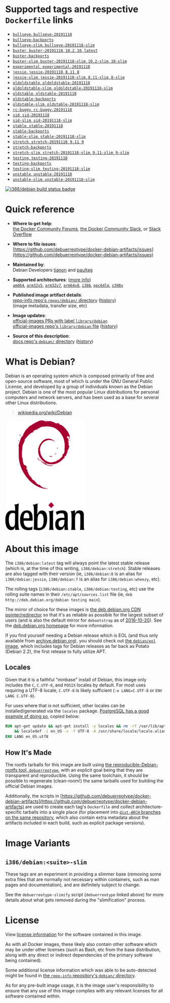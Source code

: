 <!--

********************************************************************************

WARNING:

    DO NOT EDIT "debian/README.md"

    IT IS AUTO-GENERATED

    (from the other files in "debian/" combined with a set of templates)

********************************************************************************

-->

# Supported tags and respective `Dockerfile` links

-	[`bullseye`, `bullseye-20191118`](https://github.com/debuerreotype/docker-debian-artifacts/blob/a4a6b83dbf3de5b488788eb1b260de1ec923ff57/bullseye/Dockerfile)
-	[`bullseye-backports`](https://github.com/debuerreotype/docker-debian-artifacts/blob/a4a6b83dbf3de5b488788eb1b260de1ec923ff57/bullseye/backports/Dockerfile)
-	[`bullseye-slim`, `bullseye-20191118-slim`](https://github.com/debuerreotype/docker-debian-artifacts/blob/a4a6b83dbf3de5b488788eb1b260de1ec923ff57/bullseye/slim/Dockerfile)
-	[`buster`, `buster-20191118`, `10.2`, `10`, `latest`](https://github.com/debuerreotype/docker-debian-artifacts/blob/a4a6b83dbf3de5b488788eb1b260de1ec923ff57/buster/Dockerfile)
-	[`buster-backports`](https://github.com/debuerreotype/docker-debian-artifacts/blob/a4a6b83dbf3de5b488788eb1b260de1ec923ff57/buster/backports/Dockerfile)
-	[`buster-slim`, `buster-20191118-slim`, `10.2-slim`, `10-slim`](https://github.com/debuerreotype/docker-debian-artifacts/blob/a4a6b83dbf3de5b488788eb1b260de1ec923ff57/buster/slim/Dockerfile)
-	[`experimental`, `experimental-20191118`](https://github.com/debuerreotype/docker-debian-artifacts/blob/a4a6b83dbf3de5b488788eb1b260de1ec923ff57/experimental/Dockerfile)
-	[`jessie`, `jessie-20191118`, `8.11`, `8`](https://github.com/debuerreotype/docker-debian-artifacts/blob/a4a6b83dbf3de5b488788eb1b260de1ec923ff57/jessie/Dockerfile)
-	[`jessie-slim`, `jessie-20191118-slim`, `8.11-slim`, `8-slim`](https://github.com/debuerreotype/docker-debian-artifacts/blob/a4a6b83dbf3de5b488788eb1b260de1ec923ff57/jessie/slim/Dockerfile)
-	[`oldoldstable`, `oldoldstable-20191118`](https://github.com/debuerreotype/docker-debian-artifacts/blob/a4a6b83dbf3de5b488788eb1b260de1ec923ff57/oldoldstable/Dockerfile)
-	[`oldoldstable-slim`, `oldoldstable-20191118-slim`](https://github.com/debuerreotype/docker-debian-artifacts/blob/a4a6b83dbf3de5b488788eb1b260de1ec923ff57/oldoldstable/slim/Dockerfile)
-	[`oldstable`, `oldstable-20191118`](https://github.com/debuerreotype/docker-debian-artifacts/blob/a4a6b83dbf3de5b488788eb1b260de1ec923ff57/oldstable/Dockerfile)
-	[`oldstable-backports`](https://github.com/debuerreotype/docker-debian-artifacts/blob/a4a6b83dbf3de5b488788eb1b260de1ec923ff57/oldstable/backports/Dockerfile)
-	[`oldstable-slim`, `oldstable-20191118-slim`](https://github.com/debuerreotype/docker-debian-artifacts/blob/a4a6b83dbf3de5b488788eb1b260de1ec923ff57/oldstable/slim/Dockerfile)
-	[`rc-buggy`, `rc-buggy-20191118`](https://github.com/debuerreotype/docker-debian-artifacts/blob/a4a6b83dbf3de5b488788eb1b260de1ec923ff57/rc-buggy/Dockerfile)
-	[`sid`, `sid-20191118`](https://github.com/debuerreotype/docker-debian-artifacts/blob/a4a6b83dbf3de5b488788eb1b260de1ec923ff57/sid/Dockerfile)
-	[`sid-slim`, `sid-20191118-slim`](https://github.com/debuerreotype/docker-debian-artifacts/blob/a4a6b83dbf3de5b488788eb1b260de1ec923ff57/sid/slim/Dockerfile)
-	[`stable`, `stable-20191118`](https://github.com/debuerreotype/docker-debian-artifacts/blob/a4a6b83dbf3de5b488788eb1b260de1ec923ff57/stable/Dockerfile)
-	[`stable-backports`](https://github.com/debuerreotype/docker-debian-artifacts/blob/a4a6b83dbf3de5b488788eb1b260de1ec923ff57/stable/backports/Dockerfile)
-	[`stable-slim`, `stable-20191118-slim`](https://github.com/debuerreotype/docker-debian-artifacts/blob/a4a6b83dbf3de5b488788eb1b260de1ec923ff57/stable/slim/Dockerfile)
-	[`stretch`, `stretch-20191118`, `9.11`, `9`](https://github.com/debuerreotype/docker-debian-artifacts/blob/a4a6b83dbf3de5b488788eb1b260de1ec923ff57/stretch/Dockerfile)
-	[`stretch-backports`](https://github.com/debuerreotype/docker-debian-artifacts/blob/a4a6b83dbf3de5b488788eb1b260de1ec923ff57/stretch/backports/Dockerfile)
-	[`stretch-slim`, `stretch-20191118-slim`, `9.11-slim`, `9-slim`](https://github.com/debuerreotype/docker-debian-artifacts/blob/a4a6b83dbf3de5b488788eb1b260de1ec923ff57/stretch/slim/Dockerfile)
-	[`testing`, `testing-20191118`](https://github.com/debuerreotype/docker-debian-artifacts/blob/a4a6b83dbf3de5b488788eb1b260de1ec923ff57/testing/Dockerfile)
-	[`testing-backports`](https://github.com/debuerreotype/docker-debian-artifacts/blob/a4a6b83dbf3de5b488788eb1b260de1ec923ff57/testing/backports/Dockerfile)
-	[`testing-slim`, `testing-20191118-slim`](https://github.com/debuerreotype/docker-debian-artifacts/blob/a4a6b83dbf3de5b488788eb1b260de1ec923ff57/testing/slim/Dockerfile)
-	[`unstable`, `unstable-20191118`](https://github.com/debuerreotype/docker-debian-artifacts/blob/a4a6b83dbf3de5b488788eb1b260de1ec923ff57/unstable/Dockerfile)
-	[`unstable-slim`, `unstable-20191118-slim`](https://github.com/debuerreotype/docker-debian-artifacts/blob/a4a6b83dbf3de5b488788eb1b260de1ec923ff57/unstable/slim/Dockerfile)

[![i386/debian build status badge](https://img.shields.io/jenkins/s/https/doi-janky.infosiftr.net/job/multiarch/job/i386/job/debian.svg?label=i386/debian%20%20build%20job)](https://doi-janky.infosiftr.net/job/multiarch/job/i386/job/debian/)

# Quick reference

-	**Where to get help**:  
	[the Docker Community Forums](https://forums.docker.com/), [the Docker Community Slack](http://dockr.ly/slack), or [Stack Overflow](https://stackoverflow.com/search?tab=newest&q=docker)

-	**Where to file issues**:  
	[https://github.com/debuerreotype/docker-debian-artifacts/issues](https://github.com/debuerreotype/docker-debian-artifacts/issues)

-	**Maintained by**:  
	Debian Developers [tianon](https://qa.debian.org/developer.php?login=tianon) and [paultag](https://qa.debian.org/developer.php?login=paultag)

-	**Supported architectures**: ([more info](https://github.com/docker-library/official-images#architectures-other-than-amd64))  
	[`amd64`](https://hub.docker.com/r/amd64/debian/), [`arm32v5`](https://hub.docker.com/r/arm32v5/debian/), [`arm32v7`](https://hub.docker.com/r/arm32v7/debian/), [`arm64v8`](https://hub.docker.com/r/arm64v8/debian/), [`i386`](https://hub.docker.com/r/i386/debian/), [`ppc64le`](https://hub.docker.com/r/ppc64le/debian/), [`s390x`](https://hub.docker.com/r/s390x/debian/)

-	**Published image artifact details**:  
	[repo-info repo's `repos/debian/` directory](https://github.com/docker-library/repo-info/blob/master/repos/debian) ([history](https://github.com/docker-library/repo-info/commits/master/repos/debian))  
	(image metadata, transfer size, etc)

-	**Image updates**:  
	[official-images PRs with label `library/debian`](https://github.com/docker-library/official-images/pulls?q=label%3Alibrary%2Fdebian)  
	[official-images repo's `library/debian` file](https://github.com/docker-library/official-images/blob/master/library/debian) ([history](https://github.com/docker-library/official-images/commits/master/library/debian))

-	**Source of this description**:  
	[docs repo's `debian/` directory](https://github.com/docker-library/docs/tree/master/debian) ([history](https://github.com/docker-library/docs/commits/master/debian))

# What is Debian?

Debian is an operating system which is composed primarily of free and open-source software, most of which is under the GNU General Public License, and developed by a group of individuals known as the Debian project. Debian is one of the most popular Linux distributions for personal computers and network servers, and has been used as a base for several other Linux distributions.

> [wikipedia.org/wiki/Debian](https://en.wikipedia.org/wiki/Debian)

![logo](https://raw.githubusercontent.com/docker-library/docs/b449be7df57e9ed9086bb5821bfb5d6cdc5d67a4/debian/logo.png)

# About this image

The `i386/debian:latest` tag will always point the latest stable release (which is, at the time of this writing, `i386/debian:stretch`). Stable releases are also tagged with their version (ie, `i386/debian:8` is an alias for `i386/debian:jessie`, `i386/debian:7` is an alias for `i386/debian:wheezy`, etc).

The rolling tags (`i386/debian:stable`, `i386/debian:testing`, etc) use the rolling suite names in their `/etc/apt/sources.list` file (ie, `deb http://deb.debian.org/debian testing main`).

The mirror of choice for these images is [the deb.debian.org CDN pointer/redirector](https://deb.debian.org) so that it's as reliable as possible for the largest subset of users (and is also the default mirror for `debootstrap` as of [2016-10-20](https://anonscm.debian.org/cgit/d-i/debootstrap.git/commit/?id=9e8bc60ad1ccf3a25ce7890526b70059f3e770de)). See the [deb.debian.org homepage](https://deb.debian.org) for more information.

If you find yourself needing a Debian release which is EOL (and thus only available from [archive.debian.org](http://archive.debian.org)), you should check out [the `debian/eol` image](https://hub.docker.com/r/debian/eol/), which includes tags for Debian releases as far back as Potato (Debian 2.2), the first release to fully utilize APT.

## Locales

Given that it is a faithful "minbase" install of Debian, this image only includes the `C`, `C.UTF-8`, and `POSIX` locales by default. For most uses requiring a UTF-8 locale, `C.UTF-8` is likely sufficient (`-e LANG=C.UTF-8` or `ENV LANG C.UTF-8`).

For uses where that is not sufficient, other locales can be installed/generated via the `locales` package. [PostgreSQL has a good example of doing so](https://github.com/docker-library/postgres/blob/69bc540ecfffecce72d49fa7e4a46680350037f9/9.6/Dockerfile#L21-L24), copied below:

```dockerfile
RUN apt-get update && apt-get install -y locales && rm -rf /var/lib/apt/lists/* \
	&& localedef -i en_US -c -f UTF-8 -A /usr/share/locale/locale.alias en_US.UTF-8
ENV LANG en_US.utf8
```

## How It's Made

The rootfs tarballs for this image are built using [the reproducible-Debian-rootfs tool, `debuerreotype`](https://github.com/debuerreotype/debuerreotype), with an explicit goal being that they are transparent and reproducible. Using the same toolchain, it should be possible to regenerate (clean-room!) the same tarballs used for building the official Debian images.

Additionally, the scripts in [https://github.com/debuerreotype/docker-debian-artifacts](https://github.com/debuerreotype/docker-debian-artifacts) are used to create each tag's `Dockerfile` and collect architecture-specific tarballs into a single place (for placement into [`dist-ARCH` branches on the same repository](https://github.com/debuerreotype/docker-debian-artifacts/branches), which also contain extra metadata about the artifacts included in each build, such as explicit package versions).

# Image Variants

## `i386/debian:<suite>-slim`

These tags are an experiment in providing a slimmer base (removing some extra files that are normally not necessary within containers, such as man pages and documentation), and are definitely subject to change.

See the `debuerreotype-slimify` script (`debuerreotype` linked above) for more details about what gets removed during the "slimification" process.

# License

View [license information](https://www.debian.org/social_contract#guidelines) for the software contained in this image.

As with all Docker images, these likely also contain other software which may be under other licenses (such as Bash, etc from the base distribution, along with any direct or indirect dependencies of the primary software being contained).

Some additional license information which was able to be auto-detected might be found in [the `repo-info` repository's `debian/` directory](https://github.com/docker-library/repo-info/tree/master/repos/debian).

As for any pre-built image usage, it is the image user's responsibility to ensure that any use of this image complies with any relevant licenses for all software contained within.
